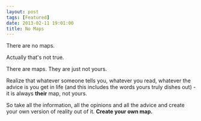 ```yaml
---
layout: post
tags: [Featured]
date: 2013-02-11 19:01:00
title: No Maps
---
```

There are no maps.

Actually that's not true.

There are maps. They are just not yours.

Realize that whatever someone tells you, whatever you read, whatever the advice is you get in life (and this includes the words yours truly dishes out) - it is always **their** map, not yours.

So take all the information, all the opinions and all the advice and create your own version of reality out of it. **Create your own map.**
